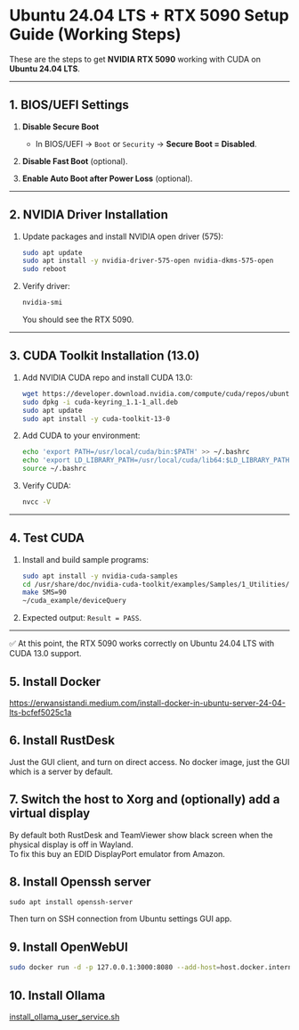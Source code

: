 # Ubuntu 24.04 LTS + RTX 5090 Setup Guide (Working Steps)

These are the steps to get **NVIDIA RTX 5090** working with CUDA on **Ubuntu 24.04 LTS**.

---

## 1. BIOS/UEFI Settings

1. **Disable Secure Boot**  
   - In BIOS/UEFI → `Boot` or `Security` → **Secure Boot = Disabled**.

2. **Disable Fast Boot** (optional).  
3. **Enable Auto Boot after Power Loss** (optional).

---

## 2. NVIDIA Driver Installation

1. Update packages and install NVIDIA open driver (575):
   ```bash
   sudo apt update
   sudo apt install -y nvidia-driver-575-open nvidia-dkms-575-open
   sudo reboot
   ```

2. Verify driver:
   ```bash
   nvidia-smi
   ```
   You should see the RTX 5090.

---

## 3. CUDA Toolkit Installation (13.0)

1. Add NVIDIA CUDA repo and install CUDA 13.0:
   ```bash
   wget https://developer.download.nvidia.com/compute/cuda/repos/ubuntu2404/x86_64/cuda-keyring_1.1-1_all.deb
   sudo dpkg -i cuda-keyring_1.1-1_all.deb
   sudo apt update
   sudo apt install -y cuda-toolkit-13-0
   ```

2. Add CUDA to your environment:
   ```bash
   echo 'export PATH=/usr/local/cuda/bin:$PATH' >> ~/.bashrc
   echo 'export LD_LIBRARY_PATH=/usr/local/cuda/lib64:$LD_LIBRARY_PATH' >> ~/.bashrc
   source ~/.bashrc
   ```

3. Verify CUDA:
   ```bash
   nvcc -V
   ```

---

## 4. Test CUDA

1. Install and build sample programs:
   ```bash
   sudo apt install -y nvidia-cuda-samples
   cd /usr/share/doc/nvidia-cuda-toolkit/examples/Samples/1_Utilities/deviceQuery
   make SMS=90
   ~/cuda_example/deviceQuery
   ```

2. Expected output: `Result = PASS`.

---

✅ At this point, the RTX 5090 works correctly on Ubuntu 24.04 LTS with CUDA 13.0 support.

## 5. Install Docker

https://erwansistandi.medium.com/install-docker-in-ubuntu-server-24-04-lts-bcfef5025c1a

## 6. Install RustDesk
Just the GUI client, and turn on direct access. No docker image, just the GUI which is a server by default.

## 7. Switch the host to **Xorg** and (optionally) add a virtual display

By default both RustDesk and TeamViewer show black screen when the physical display is off in Wayland.\
To fix this buy an EDID DisplayPort emulator from Amazon.

## 8. Install Openssh server

`sudo apt install openssh-server`

Then turn on SSH connection from Ubuntu settings GUI app.

## 9. Install OpenWebUI

```sh
sudo docker run -d -p 127.0.0.1:3000:8080 --add-host=host.docker.internal:host-gateway -v open-webui:/app/backend/data --name open-webui --restart always ghcr.io/open-webui/open-webui:v0.6.25
```

## 10. Install Ollama

[install_ollama_user_service.sh](./install_ollama_user_service.sh)
